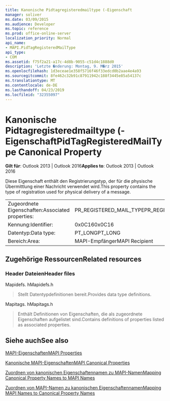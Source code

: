 ```yaml
---
title: Kanonische Pidtagregisteredmailtype (-Eigenschaft
manager: soliver
ms.date: 03/09/2015
ms.audience: Developer
ms.topic: reference
ms.prod: office-online-server
localization_priority: Normal
api_name:
- MAPI.PidTagRegisteredMailType
api_type:
- COM
ms.assetid: f75f2a21-a17c-4d8b-9055-c51d4c1888d0
description: 'Letzte �nderung: Montag, 9. M�rz 2015'
ms.openlocfilehash: 1d3eceae1e358f5716f46f33edcd0b2aae4e4a93
ms.sourcegitcommit: 8fe462c32b91c87911942c188f3445e85a54137c
ms.translationtype: MT
ms.contentlocale: de-DE
ms.lasthandoff: 04/23/2019
ms.locfileid: "32355097"
---
```

# <a name="pidtagregisteredmailtype-canonical-property"></a><span data-ttu-id="ec740-103">Kanonische Pidtagregisteredmailtype (-Eigenschaft</span><span class="sxs-lookup"><span data-stu-id="ec740-103">PidTagRegisteredMailType Canonical Property</span></span>

  
  
<span data-ttu-id="ec740-104">**Gilt für**: Outlook 2013 | Outlook 2016</span><span class="sxs-lookup"><span data-stu-id="ec740-104">**Applies to**: Outlook 2013 | Outlook 2016</span></span> 
  
<span data-ttu-id="ec740-105">Diese Eigenschaft enthält den Registrierungstyp, der für die physische Übermittlung einer Nachricht verwendet wird.</span><span class="sxs-lookup"><span data-stu-id="ec740-105">This property contains the type of registration used for physical delivery of a message.</span></span>
  
|||
|:-----|:-----|
|<span data-ttu-id="ec740-106">Zugeordnete Eigenschaften:</span><span class="sxs-lookup"><span data-stu-id="ec740-106">Associated properties:</span></span>  <br/> |<span data-ttu-id="ec740-107">PR_REGISTERED_MAIL_TYPE</span><span class="sxs-lookup"><span data-stu-id="ec740-107">PR_REGISTERED_MAIL_TYPE</span></span>  <br/> |
|<span data-ttu-id="ec740-108">Kennung:</span><span class="sxs-lookup"><span data-stu-id="ec740-108">Identifier:</span></span>  <br/> |<span data-ttu-id="ec740-109">0x0C16</span><span class="sxs-lookup"><span data-stu-id="ec740-109">0x0C16</span></span>  <br/> |
|<span data-ttu-id="ec740-110">Datentyp:</span><span class="sxs-lookup"><span data-stu-id="ec740-110">Data type:</span></span>  <br/> |<span data-ttu-id="ec740-111">PT_LONG</span><span class="sxs-lookup"><span data-stu-id="ec740-111">PT_LONG</span></span>  <br/> |
|<span data-ttu-id="ec740-112">Bereich:</span><span class="sxs-lookup"><span data-stu-id="ec740-112">Area:</span></span>  <br/> |<span data-ttu-id="ec740-113">MAPI-Empfänger</span><span class="sxs-lookup"><span data-stu-id="ec740-113">MAPI Recipient</span></span>  <br/> |
   
## <a name="related-resources"></a><span data-ttu-id="ec740-114">Zugehörige Ressourcen</span><span class="sxs-lookup"><span data-stu-id="ec740-114">Related resources</span></span>

### <a name="header-files"></a><span data-ttu-id="ec740-115">Header Dateien</span><span class="sxs-lookup"><span data-stu-id="ec740-115">Header files</span></span>

<span data-ttu-id="ec740-116">Mapidefs. h</span><span class="sxs-lookup"><span data-stu-id="ec740-116">Mapidefs.h</span></span>
  
> <span data-ttu-id="ec740-117">Stellt Datentypdefinitionen bereit.</span><span class="sxs-lookup"><span data-stu-id="ec740-117">Provides data type definitions.</span></span>
    
<span data-ttu-id="ec740-118">Mapitags. h</span><span class="sxs-lookup"><span data-stu-id="ec740-118">Mapitags.h</span></span>
  
> <span data-ttu-id="ec740-119">Enthält Definitionen von Eigenschaften, die als zugeordnete Eigenschaften aufgelistet sind.</span><span class="sxs-lookup"><span data-stu-id="ec740-119">Contains definitions of properties listed as associated properties.</span></span>
    
## <a name="see-also"></a><span data-ttu-id="ec740-120">Siehe auch</span><span class="sxs-lookup"><span data-stu-id="ec740-120">See also</span></span>



[<span data-ttu-id="ec740-121">MAPI-Eigenschaften</span><span class="sxs-lookup"><span data-stu-id="ec740-121">MAPI Properties</span></span>](mapi-properties.md)
  
[<span data-ttu-id="ec740-122">Kanonische MAPI-Eigenschaften</span><span class="sxs-lookup"><span data-stu-id="ec740-122">MAPI Canonical Properties</span></span>](mapi-canonical-properties.md)
  
[<span data-ttu-id="ec740-123">Zuordnen von kanonischen Eigenschaftennamen zu MAPI-Namen</span><span class="sxs-lookup"><span data-stu-id="ec740-123">Mapping Canonical Property Names to MAPI Names</span></span>](mapping-canonical-property-names-to-mapi-names.md)
  
[<span data-ttu-id="ec740-124">Zuordnen von MAPI-Namen zu kanonischen Eigenschaftennamen</span><span class="sxs-lookup"><span data-stu-id="ec740-124">Mapping MAPI Names to Canonical Property Names</span></span>](mapping-mapi-names-to-canonical-property-names.md)

